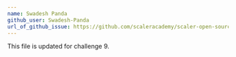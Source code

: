 ```yaml
---
name: Swadesh Panda
github_user: Swadesh-Panda
url_of_github_issue: https://github.com/scaleracademy/scaler-open-source-september-challenge/issues/343
---
```

This file is updated for challenge 9.